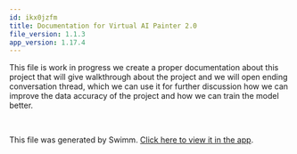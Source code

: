 ```yaml
---
id: ikx0jzfm
title: Documentation for Virtual AI Painter 2.0
file_version: 1.1.3
app_version: 1.17.4
---
```


This file is work in progress we create a proper documentation about this project that will give walkthrough about the project and we will open ending conversation thread, which we can use it for further discussion how we can improve the data accuracy of the project and how we can train the model better.

<br/>

This file was generated by Swimm. [Click here to view it in the app](https://app.swimm.io/repos/Z2l0aHViJTNBJTNBYXdzLXNhbGFyeS1wcmVkaWN0aW9uJTNBJTNBYWF5dXNoUmF1bml5YXI=/docs/ikx0jzfm).
